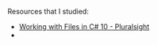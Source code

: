 Resources that I studied:<br>
- [Working with Files in C# 10 - Pluralsight](https://www.pluralsight.com/courses/c-sharp-10-working-files)
- 
